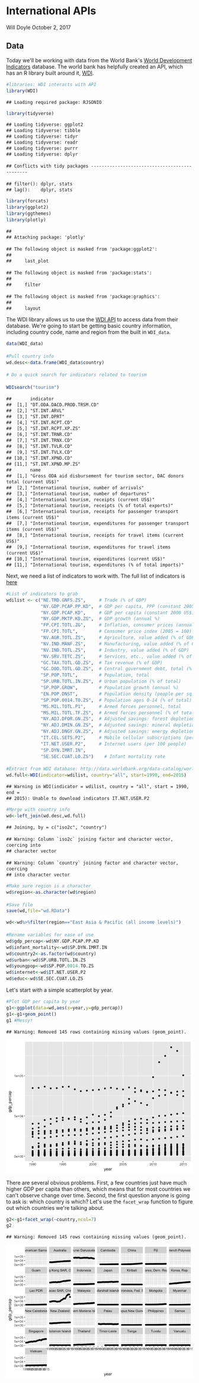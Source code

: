 International APIs
================
Will Doyle
October 2, 2017

Data
----

Today we'll be working with data from the World Bank's [World Development Indicators](http://data.worldbank.org/data-catalog/world-development-indicators) database. The world bank has helpfully created an API, which has an R library built around it, [WDI](https://cran.r-project.org/web/packages/WDI/index.html).

``` r
#libraries: WDI interacts with API
library(WDI)
```

    ## Loading required package: RJSONIO

``` r
library(tidyverse)
```

    ## Loading tidyverse: ggplot2
    ## Loading tidyverse: tibble
    ## Loading tidyverse: tidyr
    ## Loading tidyverse: readr
    ## Loading tidyverse: purrr
    ## Loading tidyverse: dplyr

    ## Conflicts with tidy packages ----------------------------------------------

    ## filter(): dplyr, stats
    ## lag():    dplyr, stats

``` r
library(forcats)
library(ggplot2)
library(ggthemes)
library(plotly)
```

    ## 
    ## Attaching package: 'plotly'

    ## The following object is masked from 'package:ggplot2':
    ## 
    ##     last_plot

    ## The following object is masked from 'package:stats':
    ## 
    ##     filter

    ## The following object is masked from 'package:graphics':
    ## 
    ##     layout

The WDI library allows us to use the [WDI API](https://datahelpdesk.worldbank.org/knowledgebase/topics/125589) to access data from their database. We're going to start be getting basic country information, including country code, name and region from the built in `WDI_data`.

``` r
data(WDI_data)

#Pull country info
wd.desc<-data.frame(WDI_data$country)

# Do a quick search for indicators related to tourism

WDIsearch("tourism")
```

    ##       indicator                 
    ##  [1,] "DT.ODA.DACD.PROD.TRSM.CD"
    ##  [2,] "ST.INT.ARVL"             
    ##  [3,] "ST.INT.DPRT"             
    ##  [4,] "ST.INT.RCPT.CD"          
    ##  [5,] "ST.INT.RCPT.XP.ZS"       
    ##  [6,] "ST.INT.TRNR.CD"          
    ##  [7,] "ST.INT.TRNX.CD"          
    ##  [8,] "ST.INT.TVLR.CD"          
    ##  [9,] "ST.INT.TVLX.CD"          
    ## [10,] "ST.INT.XPND.CD"          
    ## [11,] "ST.INT.XPND.MP.ZS"       
    ##       name                                                                             
    ##  [1,] "Gross ODA aid disbursement for tourism sector, DAC donors total (current US$)"  
    ##  [2,] "International tourism, number of arrivals"                                      
    ##  [3,] "International tourism, number of departures"                                    
    ##  [4,] "International tourism, receipts (current US$)"                                  
    ##  [5,] "International tourism, receipts (% of total exports)"                           
    ##  [6,] "International tourism, receipts for passenger transport items (current US$)"    
    ##  [7,] "International tourism, expenditures for passenger transport items (current US$)"
    ##  [8,] "International tourism, receipts for travel items (current US$)"                 
    ##  [9,] "International tourism, expenditures for travel items (current US$)"             
    ## [10,] "International tourism, expenditures (current US$)"                              
    ## [11,] "International tourism, expenditures (% of total imports)"

Next, we need a list of indicators to work with. The full list of indicators is [here](http://databank.worldbank.org/data/reports.aspx?source=world-development-indicators)

``` r
#List of indicators to grab
wdilist <- c("NE.TRD.GNFS.ZS",     # Trade (% of GDP)
             "NY.GDP.PCAP.PP.KD",  # GDP per capita, PPP (constant 2005 intl $)
             "NY.GDP.PCAP.KD",     # GDP per capita (constant 2000 US$)
             "NY.GDP.MKTP.KD.ZG",  # GDP growth (annual %)
             "FP.CPI.TOTL.ZG",     # Inflation, consumer prices (annual %)
             "FP.CPI.TOTL",        # Consumer price index (2005 = 100) 
             "NV.AGR.TOTL.ZS",     # Agriculture, value added (% of GDP)
             "NV.IND.MANF.ZS",     # Manufacturing, value added (% of GDP)
             "NV.IND.TOTL.ZS",     # Industry, value added (% of GDP)
             "NV.SRV.TETC.ZS",     # Services, etc., value added (% of GDP)
             "GC.TAX.TOTL.GD.ZS",  # Tax revenue (% of GDP)
             "GC.DOD.TOTL.GD.ZS",  # Central government debt, total (% of GDP)
             "SP.POP.TOTL",        # Population, total
             "SP.URB.TOTL.IN.ZS",  # Urban population (% of total)
             "SP.POP.GROW",        # Population growth (annual %)
             "EN.POP.DNST",        # Population density (people per sq. km of land area)
             "SP.POP.0014.TO.ZS",  # Population ages 0-14 (% of total)
             "MS.MIL.TOTL.P1",     # Armed forces personnel, total
             "MS.MIL.TOTL.TF.ZS",  # Armed forces personnel (% of total labor force)
             "NY.ADJ.DFOR.GN.ZS",  # Adjusted savings: forest depletion (% of GNI)
             "NY.ADJ.DMIN.GN.ZS",  # Adjusted savings: mineral depletion (% of GNI)
             "NY.ADJ.DNGY.GN.ZS",  # Adjusted savings: energy depletion (% of GNI)
             "IT.CEL.SETS.P2",     # Mobile cellular subscriptions (per 100 people)             
             "IT.NET.USER.P2",     # Internet users (per 100 people)                            
             "SP.DYN.IMRT.IN",
             "SE.SEC.CUAT.LO.ZS")    # Infant mortality rate

#Extract from WDI database: http://data.worldbank.org/data-catalog/world-development-indicators
wd.full<-WDI(indicator=wdilist, country="all", start=1990, end=2015)
```

    ## Warning in WDI(indicator = wdilist, country = "all", start = 1990, end =
    ## 2015): Unable to download indicators IT.NET.USER.P2

``` r
#Merge with country info
wd<-left_join(wd.desc,wd.full)
```

    ## Joining, by = c("iso2c", "country")

    ## Warning: Column `iso2c` joining factor and character vector, coercing into
    ## character vector

    ## Warning: Column `country` joining factor and character vector, coercing
    ## into character vector

``` r
#Make sure region is a character
wd$region<-as.character(wd$region)

#Save file
save(wd,file="wd.RData")
```

``` r
wd<-wd%>%filter(region=="East Asia & Pacific (all income levels)")

#Rename variables for ease of use
wd$gdp_percap<-wd$NY.GDP.PCAP.PP.KD
wd$infant_mortality<-wd$SP.DYN.IMRT.IN
wd$country2<-as.factor(wd$country)
wd$urban<-wd$SP.URB.TOTL.IN.ZS
wd$youngpop<-wd$SP.POP.0014.TO.ZS
wd$internet<-wd$IT.NET.USER.P2
wd$educ<-wd$SE.SEC.CUAT.LO.ZS
```

Let's start with a simple scatterplot by year.

``` r
#Plot GDP per capita by year
g1<-ggplot(data=wd,aes(x=year,y=gdp_percap))
g1<-g1+geom_point()
g1 #Messy!
```

    ## Warning: Removed 145 rows containing missing values (geom_point).

![](international_apis_files/figure-markdown_github-ascii_identifiers/unnamed-chunk-5-1.png)

There are several obvious problems. First, a few countries just have much higher GDP per capita than others, which means that for most countries we can't observe change over time. Second, the first question anyone is going to ask is: which country is which? Let's use the `facet_wrap` function to figure out which countries we're talking about.

``` r
g2<-g1+facet_wrap(~country,ncol=7)
g2
```

    ## Warning: Removed 145 rows containing missing values (geom_point).

![](international_apis_files/figure-markdown_github-ascii_identifiers/unnamed-chunk-6-1.png)
